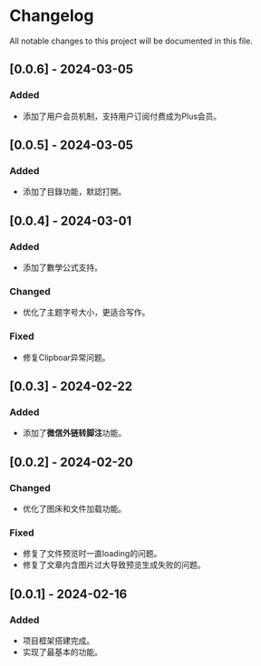 # Changelog

All notable changes to this project will be documented in this file.

## [0.0.6] - 2024-03-05

### Added

- 添加了用户会员机制，支持用户订阅付费成为Plus会员。

## [0.0.5] - 2024-03-05

### Added

- 添加了目錄功能，默認打開。

## [0.0.4] - 2024-03-01

### Added

- 添加了數學公式支持。

### Changed

- 优化了主题字号大小，更适合写作。

### Fixed

- 修复Clipboar异常问题。

## [0.0.3] - 2024-02-22

### Added

- 添加了**微信外链转脚注**功能。

## [0.0.2] - 2024-02-20

### Changed

- 优化了图床和文件加载功能。

### Fixed

- 修复了文件预览时一直loading的问题。
- 修复了文章内含图片过大导致预览生成失败的问题。

## [0.0.1] - 2024-02-16

### Added

- 项目框架搭建完成。
- 实现了最基本的功能。
